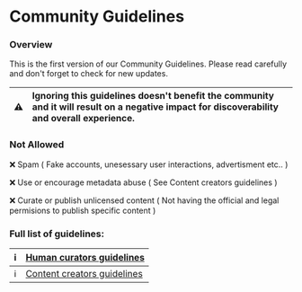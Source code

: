 # Community Guidelines

### Overview

This is the first version of our Community Guidelines. Please read carefully and don't forget to check for new updates.

| :warning: | Ignoring this guidelines doesn't benefit the community and it will result on a negative impact for discoverability and overall experience.
|---|:---|


### Not Allowed

:x: Spam ( Fake accounts, unesessary user interactions, advertisment etc.. )

:x: Use or encourage metadata abuse ( See Content creators guidelines )

:x: Curate or publish unlicensed content ( Not having the official and legal permisions to publish specific content )


### Full list of guidelines:

| :information_source: | [Human curators guidelines]()
|---|:---|
| :information_source: | [Content creators guidelines]()


